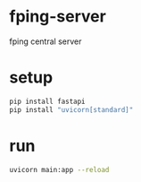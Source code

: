# fping-server
fping central server

# setup

```bash
pip install fastapi
pip install "uvicorn[standard]"
```

# run

```bash
uvicorn main:app --reload
```


